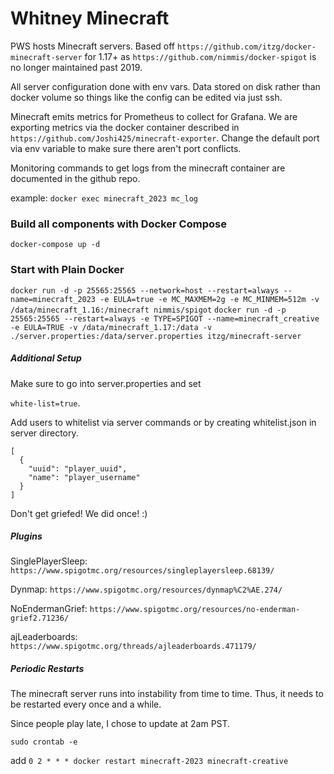 # Whitney Minecraft

PWS hosts Minecraft servers. Based off `https://github.com/itzg/docker-minecraft-server` for 1.17+ as `https://github.com/nimmis/docker-spigot` is no longer maintained past 2019.

All server configuration done with env vars.
Data stored on disk rather than docker volume so things like the config can be edited via just ssh.

Minecraft emits metrics for Prometheus to collect for Grafana. We are exporting metrics via the docker container described in `https://github.com/Joshi425/minecraft-exporter`. Change the default port via env variable to make sure there aren't port conflicts. 

Monitoring commands to get logs from the minecraft container are documented in the github repo.

example: `docker exec minecraft_2023 mc_log`

### Build all components with Docker Compose

`docker-compose up -d`

### Start with Plain Docker

`docker run -d -p 25565:25565 --network=host --restart=always --name=minecraft_2023 -e EULA=true -e MC_MAXMEM=2g -e MC_MINMEM=512m -v /data/minecraft_1.16:/minecraft nimmis/spigot`
`docker run -d -p 25565:25565 --restart=always -e TYPE=SPIGOT --name=minecraft_creative -e EULA=TRUE -v /data/minecraft_1.17:/data -v ./server.properties:/data/server.properties itzg/minecraft-server`

##### Additional Setup

Make sure to go into server.properties and set

`white-list=true`.

Add users to whitelist via server commands or by creating whitelist.json in server directory.

```
[
  {
    "uuid": "player_uuid",
    "name": "player_username"
  }
]
```

Don't get griefed! We did once! :)

##### Plugins

SinglePlayerSleep: `https://www.spigotmc.org/resources/singleplayersleep.68139/`

Dynmap: `https://www.spigotmc.org/resources/dynmap%C2%AE.274/`

NoEndermanGrief: `https://www.spigotmc.org/resources/no-enderman-grief2.71236/`

ajLeaderboards: `https://www.spigotmc.org/threads/ajleaderboards.471179/`

##### Periodic Restarts

The minecraft server runs into instability from time to time. Thus, it needs to be restarted every once and a while.

Since people play late, I chose to update at 2am PST.

`sudo crontab -e`

add `0 2 * * * docker restart minecraft-2023 minecraft-creative`

